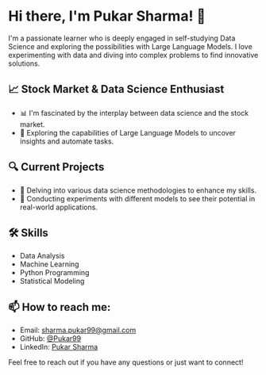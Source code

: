 # Hi there, I'm Pukar Sharma! 👋

I'm a passionate learner who is deeply engaged in self-studying Data Science and exploring the possibilities with Large Language Models. I love experimenting with data and diving into complex problems to find innovative solutions.

## 📈 Stock Market & Data Science Enthusiast
- 📊 I'm fascinated by the interplay between data science and the stock market.
- 🤖 Exploring the capabilities of Large Language Models to uncover insights and automate tasks.

## 🔍 Current Projects
- 🧠 Delving into various data science methodologies to enhance my skills.
- 🚀 Conducting experiments with different models to see their potential in real-world applications.

## 🛠 Skills
- Data Analysis
- Machine Learning
- Python Programming
- Statistical Modeling

## 📫 How to reach me:
- Email: [sharma.pukar99@gmail.com](mailto:sharma.pukar99@gmail.com)
- GitHub: [@Pukar99](https://github.com/Pukar99)
- LinkedIn: [Pukar Sharma](https://www.linkedin.com/in/pukar-sharma-99a3b52a1?utm_source=share&utm_campaign=share_via&utm_content=profile&utm_medium=android_app)

Feel free to reach out if you have any questions or just want to connect!

